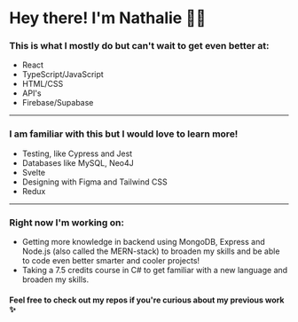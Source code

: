 # Hey there! I'm Nathalie 👩‍💻

### This is what I mostly do but can't wait to get even better at:

- React
- TypeScript/JavaScript
- HTML/CSS
- API's
- Firebase/Supabase

--------------------------------------------------------------------------------------------------------------

### I am familiar with this but I would love to learn more!

- Testing, like Cypress and Jest
- Databases like MySQL, Neo4J
- Svelte
- Designing with Figma and Tailwind CSS
- Redux
  
--------------------------------------------------------------------------------------------------------------

### Right now I'm working on: 

- Getting more knowledge in backend using MongoDB, Express and Node.js (also called the MERN-stack) to broaden my skills and be able to code even better smarter and cooler projects!
- Taking a 7.5 credits course in C# to get familiar with a new language and broaden my skills. 

#### Feel free to check out my repos if you're curious about my previous work :sparkles:





<!--
**nathaliedpettersson/nathaliedpettersson** is a ✨ _special_ ✨ repository because its `README.md` (this file) appears on your GitHub profile.

Here are some ideas to get you started:

- 🔭 I’m currently working on ...
- 🌱 I’m currently learning ...
- 👯 I’m looking to collaborate on ...
- 🤔 I’m looking for help with ...
- 💬 Ask me about ...
- 📫 How to reach me: ...
- 😄 Pronouns: ...
- ⚡ Fun fact: ...
-->
